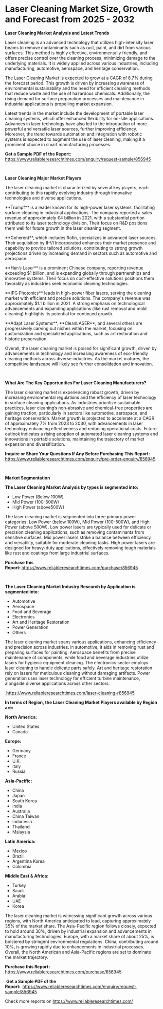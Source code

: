 <p><h1>Laser Cleaning Market Size, Growth and Forecast from 2025 - 2032</h1></p><p><strong>Laser Cleaning Market Analysis and Latest Trends</strong></p>
<p><p>Laser cleaning is an advanced technology that utilizes high-intensity laser beams to remove contaminants such as rust, paint, and dirt from various surfaces. This method is highly effective, environmentally friendly, and offers precise control over the cleaning process, minimizing damage to the underlying materials. It is widely applied across various industries, including manufacturing, automotive, aerospace, and heritage conservation.</p><p>The Laser Cleaning Market is expected to grow at a CAGR of 8.7% during the forecast period. This growth is driven by increasing awareness of environmental sustainability and the need for efficient cleaning methods that reduce waste and the use of hazardous chemicals. Additionally, the rising demand for surface preparation processes and maintenance in industrial applications is propelling market expansion.</p><p>Latest trends in the market include the development of portable laser cleaning systems, which offer enhanced flexibility for on-site applications. Advances in laser technology have also led to the introduction of more powerful and versatile laser sources, further improving efficiency. Moreover, the trend towards automation and integration with robotic systems is expected to augment the use of laser cleaning, making it a prominent choice in smart manufacturing processes.</p></p>
<p><strong>Get a Sample PDF of the Report:&nbsp;</strong> <a href="https://www.reliableresearchtimes.com/enquiry/request-sample/856945?utm_campaign=2205&utm_medium=2&utm_source=Github&utm_content=ia&utm_term=08042025&utm_id=laser-cleaning">https://www.reliableresearchtimes.com/enquiry/request-sample/856945</a></p>
<p>&nbsp;</p>
<p><strong>Laser Cleaning Major Market Players</strong></p>
<p><p>The laser cleaning market is characterized by several key players, each contributing to this rapidly evolving industry through innovative technologies and diverse applications. </p><p>**Trumpf** is a leader known for its high-power laser systems, facilitating surface cleaning in industrial applications. The company reported a sales revenue of approximately €4 billion in 2021, with a substantial portion attributed to its laser technology division. Their focus on R&D positions them well for future growth in the laser cleaning segment.</p><p>**Coherent**, which includes Rofin, specializes in advanced laser sources. Their acquisition by II-VI Incorporated enhances their market presence and capability to provide tailored solutions, contributing to strong growth projections driven by increasing demand in sectors such as automotive and aerospace.</p><p>**Han’s Laser** is a prominent Chinese company, reporting revenue exceeding $1 billion, and is expanding globally through partnerships and innovative systems. Their focus on cost-effective solutions positions them favorably as industries seek economic cleaning technologies.</p><p>**IPG Photonics** leads in high-power fiber lasers, serving the cleaning market with efficient and precise solutions. The company's revenue was approximately $1.1 billion in 2021. A strong emphasis on technological advancements and expanding applications (like rust removal and mold cleaning) highlights its potential for continued growth.</p><p>**Adapt Laser Systems**, **CleanLASER**, and several others are progressively carving out niches within the market, focusing on customization and specialized applications, such as art restoration and historic preservation.</p><p>Overall, the laser cleaning market is poised for significant growth, driven by advancements in technology and increasing awareness of eco-friendly cleaning methods across diverse industries. As the market matures, the competitive landscape will likely see further consolidation and innovation.</p></p>
<p>&nbsp;</p>
<p><strong>What Are The Key Opportunities For Laser Cleaning Manufacturers?</strong></p>
<p><p>The laser cleaning market is experiencing robust growth, driven by increasing environmental regulations and the efficiency of laser technology in surface cleaning applications. As industries prioritize sustainable practices, laser cleaning’s non-abrasive and chemical-free properties are gaining traction, particularly in sectors like automotive, aerospace, and heritage conservation. Market growth is projected to accelerate at a CAGR of approximately 7% from 2023 to 2030, with advancements in laser technology enhancing effectiveness and reducing operational costs. Future outlook indicates a rising adoption of automated laser cleaning systems and innovations in portable solutions, maintaining the trajectory of market expansion and diversification.</p></p>
<p><strong>Inquire or Share Your Questions If Any Before Purchasing This Report:</strong> <a href="https://www.reliableresearchtimes.com/enquiry/pre-order-enquiry/856945?utm_campaign=2205&utm_medium=2&utm_source=Github&utm_content=ia&utm_term=08042025&utm_id=laser-cleaning">https://www.reliableresearchtimes.com/enquiry/pre-order-enquiry/856945</a></p>
<p>&nbsp;</p>
<p><strong>Market Segmentation</strong></p>
<p><strong>The Laser Cleaning Market Analysis by types is segmented into:</strong></p>
<p><ul><li>Low Power (Below 100W)</li><li>Mid Power (100-500W)</li><li>High Power (above500W)</li></ul></p>
<p><p>The laser cleaning market is segmented into three primary power categories: Low Power (below 100W), Mid Power (100-500W), and High Power (above 500W). Low power lasers are typically used for delicate or precision cleaning applications, such as removing contaminants from sensitive surfaces. Mid power lasers strike a balance between efficiency and versatility, suitable for moderate cleaning tasks. High power lasers are designed for heavy-duty applications, effectively removing tough materials like rust and coatings from large industrial surfaces.</p></p>
<p><strong>Purchase this Report:&nbsp;</strong><a href="https://www.reliableresearchtimes.com/purchase/856945?utm_campaign=2205&utm_medium=2&utm_source=Github&utm_content=ia&utm_term=08042025&utm_id=laser-cleaning">https://www.reliableresearchtimes.com/purchase/856945</a></p>
<p>&nbsp;</p>
<p><strong>The Laser Cleaning Market Industry Research by Application is segmented into:</strong></p>
<p><ul><li>Automotive</li><li>Aerospace</li><li>Food and Beverage</li><li>Electronics</li><li>Art and Heritage Restoration</li><li>Power Generation</li><li>Others</li></ul></p>
<p><p>The laser cleaning market spans various applications, enhancing efficiency and precision across industries. In automotive, it aids in removing rust and preparing surfaces for painting. Aerospace benefits from precise maintenance of components, while food and beverage industries utilize lasers for hygienic equipment cleaning. The electronics sector employs laser cleaning to handle delicate parts safely. Art and heritage restoration rely on lasers for meticulous cleaning without damaging artifacts. Power generation uses laser technology for efficient turbine maintenance, alongside diverse applications across other sectors.</p></p>
<p><a href="https://www.reliableresearchtimes.com/laser-cleaning-r856945?utm_campaign=2205&utm_medium=2&utm_source=Github&utm_content=ia&utm_term=08042025&utm_id=laser-cleaning">&nbsp;https://www.reliableresearchtimes.com/laser-cleaning-r856945</a></p>
<p><strong>In terms of Region, the Laser Cleaning Market Players available by Region are:</strong></p>
<p>
    <p> <strong> North America: </strong>
        <ul>
            <li>United States</li>
            <li>Canada</li>
        </ul>
        </p> 
    <p> <strong> Europe: </strong>
        <ul>
            <li>Germany</li>
            <li>France</li>
            <li>U.K.</li>
            <li>Italy</li>
            <li>Russia</li>
        </ul>
        </p> 
    <p> <strong> Asia-Pacific: </strong>
        <ul>
            <li>China</li>
            <li>Japan</li>
            <li>South Korea</li>
            <li>India</li>
            <li>Australia</li>
            <li>China Taiwan</li>
            <li>Indonesia</li>
            <li>Thailand</li>
            <li>Malaysia</li>
        </ul>
        </p> 
    <p> <strong> Latin America: </strong>
        <ul>
            <li>Mexico</li>
            <li>Brazil</li>
            <li>Argentina Korea</li>
            <li>Colombia</li>
        </ul>
        </p> 
    <p> <strong> Middle East & Africa: </strong>
        <ul>
            <li>Turkey</li>
            <li>Saudi</li>
            <li>Arabia</li>
            <li>UAE</li>
            <li>Korea</li>
        </ul>
    </p>
    </p>
<p><p>The laser cleaning market is witnessing significant growth across various regions, with North America anticipated to lead, capturing approximately 35% of the market share. The Asia-Pacific region follows closely, expected to hold around 30%, driven by industrial expansion and advancements in manufacturing technologies. Europe, with a market share of about 25%, is bolstered by stringent environmental regulations. China, contributing around 10%, is growing rapidly due to enhancements in industrial processes. Overall, the North American and Asia-Pacific regions are set to dominate the market trajectory.</p></p>
<p><strong>Purchase this Report: </strong><a href="https://www.reliableresearchtimes.com/purchase/856945?utm_campaign=2205&utm_medium=2&utm_source=Github&utm_content=ia&utm_term=08042025&utm_id=laser-cleaning">https://www.reliableresearchtimes.com/purchase/856945</a></p>
<p>&nbsp;<strong>Get a Sample PDF of the Report:&nbsp;&nbsp;</strong><a href="https://www.reliableresearchtimes.com/enquiry/request-sample/856945?utm_campaign=2205&utm_medium=2&utm_source=Github&utm_content=ia&utm_term=08042025&utm_id=laser-cleaning">https://www.reliableresearchtimes.com/enquiry/request-sample/856945</a></p>
<p><strong></strong></p>
<p>Check more reports on <a href="https://www.reliableresearchtimes.com/?utm_campaign=2205&utm_medium=2&utm_source=Github&utm_content=ia&utm_term=08042025&utm_id=laser-cleaning">https://www.reliableresearchtimes.com/</a></p>